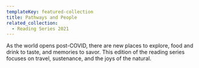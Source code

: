 ```yaml
---
templateKey: featured-collection
title: Pathways and People
related_collection:
  - Reading Series 2021
---
```

As the world opens post-COVID, there are new places to explore, food and drink to taste, and memories to savor. This edition of the reading series focuses on travel, sustenance, and the joys of the natural.